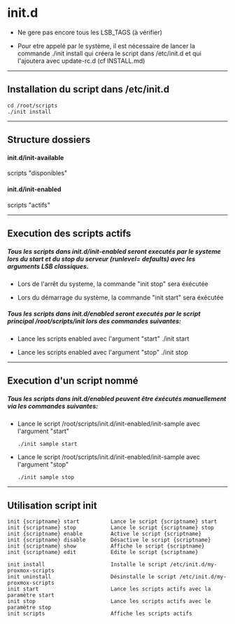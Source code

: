 # init.d

- Ne gere pas encore tous les LSB_TAGS (à vérifier)

- Pour etre appelé par le système, il est nécessaire de lancer la commande ./init install qui créera le script dans /etc/init.d et qui l'ajoutera avec update-rc.d (cf INSTALL.md)

---

## Installation du script dans /etc/init.d
    cd /root/scripts
    ./init install

---

## Structure dossiers

#### init.d/init-available
scripts "disponibles"

#### init.d/init-enabled
scripts "actifs"

---
## Execution des scripts actifs

##### Tous les scripts dans init.d/init-enabled seront executés par le systeme lors du start et du stop du serveur (runlevel= defaults) avec les arguments LSB classiques.

  - Lors de l'arrêt du systeme, la commande "init stop" sera éxécutée

  - Lors du démarrage du système, la commande "init start" sera éxécutée


##### Tous les scripts dans init.d/enabled seront executés par le script principal /root/scripts/init lors des commandes suivantes:

- Lance les scripts enabled avec l'argument "start"
      ./init start

- Lance les scripts enabled avec l'argument "stop"
      ./init stop

---

## Execution d'un script nommé

##### Tous les scripts dans init.d/enabled peuvent être éxécutés manuellement via les commandes suivantes:

- Lance le script  /root/scripts/init.d/init-enabled/init-sample avec l'argument "start"

      ./init sample start

- Lance le script  /root/scripts/init.d/init-enabled/init-sample avec l'argument "stop"

      ./init sample stop

---

## Utilisation script init

	init {scriptname} start          Lance le script {scriptname} start
	init {scriptname} stop           Lance le script {scriptname} stop
	init {scriptname} enable         Active le script {scriptname}
	init {scriptname} disable        Désactive le script {scriptname}
	init {scriptname} show           Affiche le script {scriptname}
	init {scriptname} edit           Edite le script {scriptname}

	init install                     Installe le script /etc/init.d/my-proxmox-scripts
	init uninstall                   Désinstalle le script /etc/init.d/my-proxmox-scripts
	init start                       Lance les scripts actifs avec la paramètre start
	init stop                        Lance les scripts actifs avec le paramètre stop
	init scripts                     Affiche les scripts actifs
